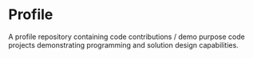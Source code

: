# Profile
A profile repository containing code contributions / demo purpose code projects demonstrating programming and solution design capabilities.
